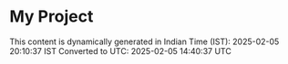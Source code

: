 # My Project

This content is dynamically generated in Indian Time (IST): 2025-02-05 20:10:37 IST
Converted to UTC: 2025-02-05 14:40:37 UTC
